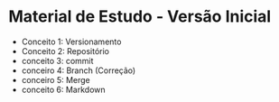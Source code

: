 # Material de Estudo - Versão Inicial

- Conceito 1: Versionamento
- Conceito 2: Repositório
- conceito 3: commit
- conceiro 4: Branch (Correção)
- conceiro 5: Merge
- conceito 6: Markdown
